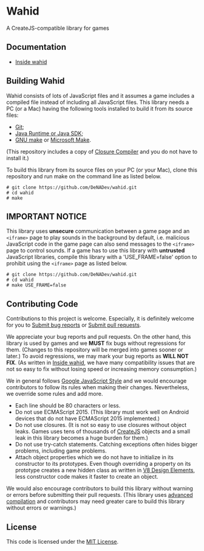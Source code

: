 # Wahid

A CreateJS-compatible library for games

## Documentation

* [Inside wahid]

## Building Wahid

Wahid consists of lots of JavaScript files and it assumes a game includes a
compiled file instead of including all JavaScript files. This library needs a PC
(or a Mac) having the following tools installed to build it from its source
files:
* [Git](http://www.git-scm.com/);
* [Java Runtime or Java SDK](http://java.sun.com/);
* [GNU make](http://www.gnu.org/software/make/) or
  [Microsoft Make](http://visualstudio.com).

(This repository includes a copy of [Closure Compiler] and you do not have to
install it.)

To build this library from its source files on your PC (or your Mac), clone this
repository and run make on the command line as listed below.

```shell
# git clone https://github.com/DeNADev/wahid.git
# cd wahid
# make
```

## IMPORTANT NOTICE

This library uses __unsecure__ communication between a game page and an
`<iframe>` page to play sounds in the background by default, i.e. malicious
JavaScript code in the game page can also send messages to the `<iframe>` page
to control sounds. If a game has to use this library with __untrusted__
JavaScript libraries, compile this library with a 'USE_FRAME=false' option to
prohibit using the `<iframe>` page as listed below.

```shell
# git clone https://github.com/DeNADev/wahid.git
# cd wahid
# make USE_FRAME=false
```

## Contributing Code

Contributions to this project is welcome. Especially, it is definitely welcome
for you to [Submit bug reports](http://github.com/DeNADev/wahid/issues) or
[Submit pull requests](http://github.com/DeNADev/wahid/pulls).

We appreciate your bug reports and pull requests. On the other hand, this
library is used by games and we __MUST__ fix bugs without regressions for them.
(Changes to this repository will be merged into games sooner or later.) To avoid
regressions, we may mark your bug reports as __WILL NOT FIX__. (As written in
[Inside wahid], we have many compatibility issues that are not so easy to fix
without losing speed or increasing memory consumption.)

We in general follows [Google JavaScript Style] and we would encourage
contributors to follow its rules when making their changes. Nevertheless, we
override some rules and add more.

* Each line should be 80 characters or less.
* Do not use ECMAScript 2015. (This library must work well on Android devices
  that do not have ECMAScript 2015 implemented.)
* Do not use closures. (It is not so easy to use closures without object
  leaks. Games uses tens of thousands of [CreateJS] objects and a small leak
  in this library becomes a huge burden for them.)
* Do not use try-catch statements. Catching exceptions often hides bigger
  problems, including game problems.
* Attach object properties which we do not have to initialize in its constructor
  to its prototypes. Even though overriding a property on its prototype creates
  a new hidden class as written in [V8 Design Elements], less constructor code
  makes it faster to create an object.

We would also encourage contributors to build this library without warning or
errors before submitting their pull requests. (This library uses
[advanced compilation] and contributors may need greater care to build this
library without errors or warnings.)

## License

This code is licensed under the [MIT License].

[advanced compilation]: http://developers.google.com/closure/compiler/docs/api-tutorial3
[Inside wahid]: http://github.com/DeNADev/wahid/blob/master/documents/architecture.md
[Closure Compiler]: http://developers.google.com/closure/compiler
[CreateJS]: http://createjs.com/
[V8 Design Elements]: http://github.com/v8/v8/wiki/Design%20Elements
[Google JavaScript Style]: http://google.github.io/styleguide/javascriptguide.xml
[Google C++ Style]: http://google.github.io/styleguide/cppguide.html#Line_Length
[MIT License]: http://github.com/DeNADev/wahid/blob/master/LICENSE.txt

